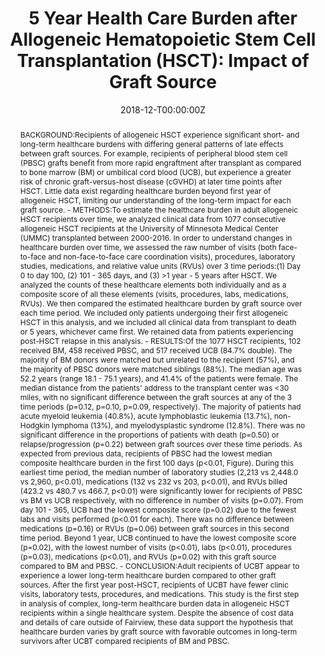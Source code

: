 ---
title: "5 Year Health Care Burden after Allogeneic Hematopoietic Stem Cell Transplantation (HSCT): Impact of Graft Source"

# Authors
# If you created a profile for a user (e.g. the default `admin` user), write the username (folder name) here 
# and it will be replaced with their full name and linked to their profile.
authors:
- admin
- Jesus Garcia Garcia, BS, Sonya Grillo, Qing Cao, MS, Claudio G Brunstein, MD PhD, Mukta Arora, MD, Margaret L. MacMillan, MD, John E. Wagner, MD, Daniel J. Weisdorf, MD, Shernan G. Holtan, MD

# Author notes (optional)
author_notes:
- "Equal contribution"
- "Equal contribution"

date: "2018-12-T00:00:00Z"
doi: "https://doi.org/10.1182/blood-2018-99-113201"

# Schedule page publish date (NOT publication's date).
publishDate: "2018-12-29T00:00:00Z"

# Publication type.
# Legend: 0 = Uncategorized; 1 = Conference paper; 2 = Journal article;
# 3 = Preprint / Working Paper; 4 = Report; 5 = Book; 6 = Book section;
# 7 = Thesis; 8 = Patent
publication_types: ["1"]

# Publication name and optional abbreviated publication name.
publication: In *60th ASH Annual Meeting and Exposition*
publication_short: In *The American Society of Hematology (ASH)*

abstract: BACKGROUND:Recipients of allogeneic HSCT experience significant short- and long-term healthcare burdens with differing general patterns of late effects between graft sources. For example, recipients of peripheral blood stem cell (PBSC) grafts benefit from more rapid engraftment after transplant as compared to bone marrow (BM) or umbilical cord blood (UCB), but experience a greater risk of chronic graft-versus-host disease (cGVHD) at later time points after HSCT. Little data exist regarding healthcare burden beyond first year of allogeneic HSCT, limiting our understanding of the long-term impact for each graft source. - METHODS:To estimate the healthcare burden in adult allogeneic HSCT recipients over time, we analyzed clinical data from 1077 consecutive allogeneic HSCT recipients at the University of Minnesota Medical Center (UMMC) transplanted between 2000-2016. In order to understand changes in healthcare burden over time, we assessed the raw number of visits (both face-to-face and non-face-to-face care coordination visits), procedures, laboratory studies, medications, and relative value units (RVUs) over 3 time periods:(1) Day 0 to day 100, (2) 101 - 365 days, and (3) >1 year - 5 years after HSCT. We analyzed the counts of these healthcare elements both individually and as a composite score of all these elements (visits, procedures, labs, medications, RVUs). We then compared the estimated healthcare burden by graft source over each time period. We included only patients undergoing their first allogeneic HSCT in this analysis, and we included all clinical data from transplant to death or 5 years, whichever came first. We retained data from patients experiencing post-HSCT relapse in this analysis. - RESULTS:Of the 1077 HSCT recipients, 102 received BM, 458 received PBSC, and 517 received UCB (84.7% double). The majority of BM donors were matched but unrelated to the recipient (57%), and the majority of PBSC donors were matched siblings (88%). The median age was 52.2 years (range 18.1 - 75.1 years), and 41.4% of the patients were female. The median distance from the patients' address to the transplant center was <30 miles, with no significant difference between the graft sources at any of the 3 time periods (p=0.12, p=0.10, p=0.09, respectively). The majority of patients had acute myeloid leukemia (40.8%), acute lymphoblastic leukemia (13.7%), non-Hodgkin lymphoma (13%), and myelodysplastic syndrome (12.8%). There was no significant difference in the proportions of patients with death (p=0.50) or relapse/progression (p=0.22) between graft sources over these time periods. As expected from previous data, recipients of PBSC had the lowest median composite healthcare burden in the first 100 days (p<0.01, Figure). During this earliest time period, the median number of laboratory studies (2,213 vs 2,448.0 vs 2,960, p<0.01), medications (132 vs 232 vs 203, p<0.01), and RVUs billed (423.2 vs 480.7 vs 466.7, p<0.01) were significantly lower for recipients of PBSC vs BM vs UCB respectively, with no difference in number of visits (p=0.07). From day 101 - 365, UCB had the lowest composite score (p=0.02) due to the fewest labs and visits performed (p<0.01 for each). There was no difference between medications (p=0.16) or RVUs (p=0.06) between graft sources in this second time period. Beyond 1 year, UCB continued to have the lowest composite score (p=0.02), with the lowest number of visits (p<0.01), labs (p<0.01), procedures (p=0.03), medications (p<0.01), and RVUs (p=0.02) with this graft source compared to BM and PBSC. - CONCLUSION:Adult recipients of UCBT appear to experience a lower long-term healthcare burden compared to other graft sources. After the first year post-HSCT, recipients of UCBT have fewer clinic visits, laboratory tests, procedures, and medications. This study is the first step in analysis of complex, long-term healthcare burden data in allogeneic HSCT recipients within a single healthcare system. Despite the absence of cost data and details of care outside of Fairview, these data support the hypothesis that healthcare burden varies by graft source with favorable outcomes in long-term survivors after UCBT compared recipients of BM and PBSC.

# Summary. An optional shortened abstract.
summary: ""

tags: []

# Display this page in the Featured widget?
featured: true

# Custom links (uncomment lines below)
# links:
# - name: Custom Link
#   url: http://example.org

url_pdf: ''
url_code: ''
url_dataset: ''
url_poster: ''
url_project: ''
url_slides: ''
url_source: ''
url_video: ''

# Featured image
# To use, add image named `featured.jpg/png` to your page's folder. 
image:
  caption: 'Image credit: [**Unsplash**](https://unsplash.com/photos/pLCdAaMFLTE)'
  focal_point: ""
  preview_only: false

# Associated Projects (optional).
#   Associate this publication with one or more of your projects.
#   Simply enter your project's folder or file name without extension.
#   E.g. `internal-project` references `content/project/internal-project/index.md`.
#   Otherwise, set `projects: []`.
projects: []

# Slides (optional).
#   Associate this publication with Markdown slides.
#   Simply enter your slide deck's filename without extension.
#   E.g. `slides: "example"` references `content/slides/example/index.md`.
#   Otherwise, set `slides: ""`.
slides: ""

#{{% callout note %}}
#Click the *Cite* button above to demo the feature to enable visitors to import publication metadata into their reference #management software.
#{{% /callout %}}

#{{% callout note %}}
#Create your slides in Markdown - click the *Slides* button to check out the example.
#{{% /callout %}}

# Supplementary notes can be added here, including [code, math, and images](https://wowchemy.com/docs/writing-markdown-latex/).

# --- can be added above {{}} to add code.
---